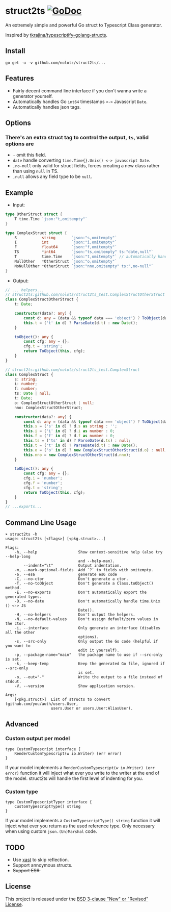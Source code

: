 # struct2ts [![GoDoc](https://godoc.org/github.com/nolotz/struct2ts?status.svg)](https://godoc.org/github.com/nolotz/struct2ts)

An extremely simple and powerful Go struct to Typescript Class generator.

Inspired by [tkrajina/typescriptify-golang-structs](https://github.com/tkrajina/typescriptify-golang-structs).

## Install

	go get -u -v github.com/nolotz/struct2ts/...

## Features

* Fairly decent command line interface if you don't wanna write a generator yourself.
* Automatically handles Go `int64` timestamps `<->` Javascript `Date`.
* Automatically handles json tags.

## Options

### There's an extra struct tag to control the output, `ts`, valid options are

* `-` omit this field.
* `date` handle converting `time.Time{}.Unix() <-> javascript Date`.
* `,no-null` only valid for struct fields, forces creating a new class rather than using `null` in TS.
* `,null` allows any field type to be `null`.

## Example

* Input:

```go
type OtherStruct struct {
	T time.Time `json:"t,omitempty"`
}

type ComplexStruct struct {
	S           string       `json:"s,omitempty"`
	I           int          `json:"i,omitempty"`
	F           float64      `json:"f,omitempty"`
	TS          *int64       `json:"ts,omitempty" ts:"date,null"`
	T           time.Time    `json:"t,omitempty"` // automatically handled
	NullOther   *OtherStruct `json:"o,omitempty"`
	NoNullOther *OtherStruct `json:"nno,omitempty" ts:",no-null"`
}
```

* Output:

```ts
// ... helpers...
// struct2ts:github.com/nolotz/struct2ts_test.ComplexStructOtherStruct
class ComplexStructOtherStruct {
	t: Date;

	constructor(data?: any) {
		const d: any = (data && typeof data === 'object') ? ToObject(data) : {};
		this.t = ('t' in d) ? ParseDate(d.t) : new Date();
	}

	toObject(): any {
		const cfg: any = {};
		cfg.t = 'string';
		return ToObject(this, cfg);
	}
}

// struct2ts:github.com/nolotz/struct2ts_test.ComplexStruct
class ComplexStruct {
	s: string;
	i: number;
	f: number;
	ts: Date | null;
	t: Date;
	o: ComplexStructOtherStruct | null;
	nno: ComplexStructOtherStruct;

	constructor(data?: any) {
		const d: any = (data && typeof data === 'object') ? ToObject(data) : {};
		this.s = ('s' in d) ? d.s as string : '';
		this.i = ('i' in d) ? d.i as number : 0;
		this.f = ('f' in d) ? d.f as number : 0;
		this.ts = ('ts' in d) ? ParseDate(d.ts) : null;
		this.t = ('t' in d) ? ParseDate(d.t) : new Date();
		this.o = ('o' in d) ? new ComplexStructOtherStruct(d.o) : null;
		this.nno = new ComplexStructOtherStruct(d.nno);
	}

	toObject(): any {
		const cfg: any = {};
		cfg.i = 'number';
		cfg.f = 'number';
		cfg.t = 'string';
		return ToObject(this, cfg);
	}
}
// ...exports...

```

## Command Line Usage

```
➤ struct2ts -h
usage: struct2ts [<flags>] [<pkg.struct>...]

Flags:
	-h, --help                  Show context-sensitive help (also try --help-long
								and --help-man).
		--indent="\t"           Output indentation.
	-m, --mark-optional-fields  Add `?` to fields with omitempty.
	-6, --es6                   generate es6 code
	-C, --no-ctor               Don't generate a ctor.
	-T, --no-toObject           Don't generate a Class.toObject() method.
	-E, --no-exports            Don't automatically export the generated types.
	-D, --no-date               Don't automatically handle time.Unix () <-> JS
								Date().
	-H, --no-helpers            Don't output the helpers.
	-N, --no-default-values     Don't assign default/zero values in the ctor.
	-i, --interface             Only generate an interface (disables all the other
								options).
	-s, --src-only              Only output the Go code (helpful if you want to
								edit it yourself).
	-p, --package-name="main"   the package name to use if --src-only is set.
	-k, --keep-temp             Keep the generated Go file, ignored if --src-only
								is set.
	-o, --out="-"               Write the output to a file instead of stdout.
	-V, --version               Show application version.

Args:
	[<pkg.struct>]  List of structs to convert (github.com/you/auth/users.User,
					users.User or users.User:AliasUser).

```

## Advanced

### Custom output per model

```golang
type CustomTypescript interface {
	RenderCustomTypescript(w io.Writer) (err error)
}
```
If your model implements a ```RenderCustomTypescript(w io.Writer) (err error)``` function it will inject what ever you 
write to the writer at the end of the model. struct2ts will handle the first level of indenting for you.


### Custom type

```golang
type CustomTypescriptTyper interface {
	CustomTypescriptType() string
}
```
If your model implements a ```CustomTypescriptType() string``` function it will inject what ever you 
return as the used reference type. Only necessary when using custom  ```json.(Un)Marshal``` code.


## TODO

* Use [xast](https://github.com/OneOfOne/xast) to skip reflection.
* Support annoymous structs.
* ~~Support ES6.~~

## License

This project is released under the [BSD 3-clause "New" or "Revised" License](https://github.com/golang/go/blob/master/LICENSE).
